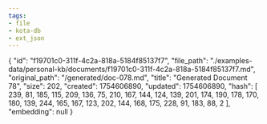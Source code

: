 ```yaml
---
tags:
- file
- kota-db
- ext_json
---
```

{
  "id": "f19701c0-311f-4c2a-818a-5184f85137f7",
  "file_path": "./examples-data/personal-kb/documents/f19701c0-311f-4c2a-818a-5184f85137f7.md",
  "original_path": "/generated/doc-078.md",
  "title": "Generated Document 78",
  "size": 202,
  "created": 1754606890,
  "updated": 1754606890,
  "hash": [
    239,
    81,
    185,
    115,
    209,
    136,
    75,
    210,
    167,
    144,
    124,
    139,
    201,
    174,
    190,
    178,
    170,
    180,
    139,
    244,
    165,
    167,
    123,
    202,
    144,
    168,
    175,
    228,
    91,
    183,
    88,
    2
  ],
  "embedding": null
}
